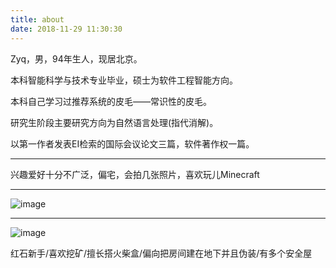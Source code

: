 ```yaml
---
title: about
date: 2018-11-29 11:30:30
---
```


Zyq，男，94年生人，现居北京。

本科智能科学与技术专业毕业，硕士为软件工程智能方向。

本科自己学习过推荐系统的皮毛——常识性的皮毛。

研究生阶段主要研究方向为自然语言处理(指代消解)。

以第一作者发表EI检索的国际会议论文三篇，软件著作权一篇。

---
兴趣爱好十分不广泛，偏宅，会拍几张照片，喜欢玩儿Minecraft


---
![image](/index/IMG_8752.JPG)

---
![image](/index/4.png)


红石新手/喜欢挖矿/擅长搭火柴盒/偏向把房间建在地下并且伪装/有多个安全屋
